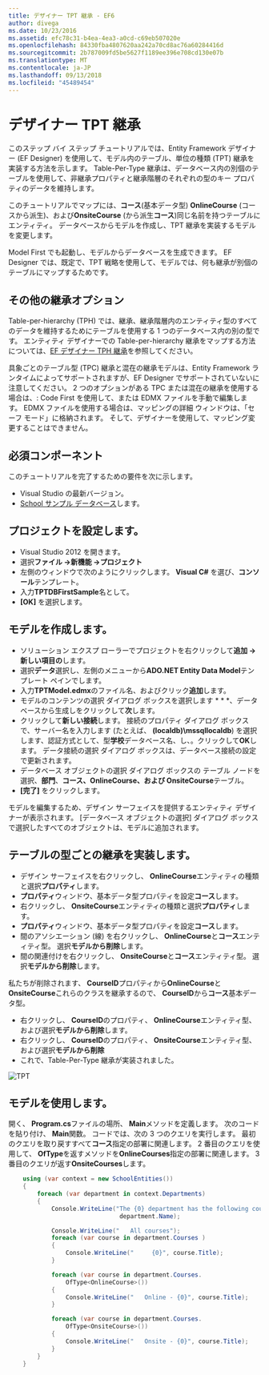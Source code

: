 ```yaml
---
title: デザイナー TPT 継承 - EF6
author: divega
ms.date: 10/23/2016
ms.assetid: efc78c31-b4ea-4ea3-a0cd-c69eb507020e
ms.openlocfilehash: 84330fba4807620aa242a70cd8ac76a60284416d
ms.sourcegitcommit: 2b787009fd5be5627f1189ee396e708cd130e07b
ms.translationtype: MT
ms.contentlocale: ja-JP
ms.lasthandoff: 09/13/2018
ms.locfileid: "45489454"
---
```

# <a name="designer-tpt-inheritance"></a>デザイナー TPT 継承
このステップ バイ ステップ チュートリアルでは、Entity Framework デザイナー (EF Designer) を使用して、モデル内のテーブル、単位の種類 (TPT) 継承を実装する方法を示します。 Table-Per-Type 継承は、データベース内の別個のテーブルを使用して、非継承プロパティと継承階層のそれぞれの型のキー プロパティのデータを維持します。

このチュートリアルでマップには、**コース**(基本データ型) **OnlineCourse** (コースから派生)、および**OnsiteCourse** (から派生**コース**)同じ名前を持つテーブルにエンティティ。 データベースからモデルを作成し、TPT 継承を実装するモデルを変更します。

Model First でも起動し、モデルからデータベースを生成できます。 EF Designer では、既定で、TPT 戦略を使用して、モデルでは、何も継承が別個のテーブルにマップするためです。

## <a name="other-inheritance-options"></a>その他の継承オプション

Table-per-hierarchy (TPH) では、継承、継承階層内のエンティティ型のすべてのデータを維持するためにテーブルを使用する 1 つのデータベース内の別の型です。  エンティティ デザイナーでの Table-per-hierarchy 継承をマップする方法については、[EF デザイナー TPH 継承](~/ef6/modeling/designer/inheritance/tph.md)を参照してください。 

具象ごとのテーブル型 (TPC) 継承と混在の継承モデルは、Entity Framework ランタイムによってサポートされますが、EF Designer でサポートされていないに注意してください。 2 つのオプションがある TPC または混在の継承を使用する場合は、: Code First を使用して、または EDMX ファイルを手動で編集します。 EDMX ファイルを使用する場合は、マッピングの詳細 ウィンドウは、「セーフ モード」に格納されます。 そして、デザイナーを使用して、マッピング変更することはできません。

## <a name="prerequisites"></a>必須コンポーネント

このチュートリアルを完了するための要件を次に示します。

- Visual Studio の最新バージョン。
- [School サンプル データベース](~/ef6/resources/school-database.md)します。

## <a name="set-up-the-project"></a>プロジェクトを設定します。

-   Visual Studio 2012 を開きます。
-   選択**ファイル -&gt;新機能 -&gt;プロジェクト**
-   左側のウィンドウで次のようにクリックします。 **Visual C\#** を選び、**コンソール**テンプレート。
-   入力**TPTDBFirstSample**名として。
-   **[OK]** を選択します。

## <a name="create-a-model"></a>モデルを作成します。

-   ソリューション エクスプ ローラーでプロジェクトを右クリックして**追加 -&gt;新しい項目の**します。
-   選択**データ**選択し、左側のメニューから**ADO.NET Entity Data Model**テンプレート ペインでします。
-   入力**TPTModel.edmx**のファイル名、およびクリック**追加**します。
-   モデルのコンテンツの選択 ダイアログ ボックスを選択します * * *、データベースから生成しをクリックして**次**します。
-   クリックして**新しい接続**します。
    接続のプロパティ ダイアログ ボックスで、サーバー名を入力します (たとえば、 **(localdb)\\mssqllocaldb**) を選択します、認証方式として、型**学校**データベース名、し、。クリックして**OK**します。
    データ接続の選択 ダイアログ ボックスは、データベース接続の設定で更新されます。
-   データベース オブジェクトの選択 ダイアログ ボックスの テーブル ノードを選択、**部門**、**コース、OnlineCourse、および OnsiteCourse**テーブル。
-   **[完了]** をクリックします。

モデルを編集するため、デザイン サーフェイスを提供するエンティティ デザイナーが表示されます。 [データベース オブジェクトの選択] ダイアログ ボックスで選択したすべてのオブジェクトは、モデルに追加されます。

## <a name="implement-table-per-type-inheritance"></a>テーブルの型ごとの継承を実装します。

-   デザイン サーフェイスを右クリックし、 **OnlineCourse**エンティティの種類と選択**プロパティ**します。
-   **プロパティ**ウィンドウ、基本データ型プロパティを設定**コース**します。
-   右クリックし、 **OnsiteCourse**エンティティの種類と選択**プロパティ**します。
-   **プロパティ**ウィンドウ、基本データ型プロパティを設定**コース**します。
-   間のアソシエーション (線) を右クリックし、 **OnlineCourse**と**コース**エンティティ型。
    選択**モデルから削除**します。
-   間の関連付けを右クリックし、 **OnsiteCourse**と**コース**エンティティ型。
    選択**モデルから削除**します。

私たちが削除されます、 **CourseID**プロパティから**OnlineCourse**と**OnsiteCourse**これらのクラスを継承するので、 **CourseID**から**コース**基本データ型。

-   右クリックし、 **CourseID**のプロパティ、 **OnlineCourse**エンティティ型、および選択**モデルから削除**します。
-   右クリックし、 **CourseID**のプロパティ、 **OnsiteCourse**エンティティ型、および選択**モデルから削除**
-   これで、Table-Per-Type 継承が実装されました。

![TPT](~/ef6/media/tpt.png)

## <a name="use-the-model"></a>モデルを使用します。

開く、 **Program.cs**ファイルの場所、 **Main**メソッドを定義します。 次のコードを貼り付け、 **Main**関数。 コードでは、次の 3 つのクエリを実行します。 最初のクエリを取り戻すすべて**コース**指定の部署に関連します。 2 番目のクエリを使用して、 **OfType**を返すメソッドを**OnlineCourses**指定の部署に関連します。 3 番目のクエリが返す**OnsiteCourses**します。

``` csharp
    using (var context = new SchoolEntities())
    {
        foreach (var department in context.Departments)
        {
            Console.WriteLine("The {0} department has the following courses:",
                               department.Name);

            Console.WriteLine("   All courses");
            foreach (var course in department.Courses )
            {
                Console.WriteLine("     {0}", course.Title);
            }

            foreach (var course in department.Courses.
                OfType<OnlineCourse>())
            {
                Console.WriteLine("   Online - {0}", course.Title);
            }

            foreach (var course in department.Courses.
                OfType<OnsiteCourse>())
            {
                Console.WriteLine("   Onsite - {0}", course.Title);
            }
        }
    }
```
